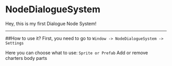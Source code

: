 # NodeDialogueSystem
Hey, this is my first Dialogue Node System!
____
##How to use it?
First, you need to go to `Window -> NodeDialogueSystem -> Settings` 

Here you can choose what to use: `Sprite or Prefab` 
Add or remove charters body parts 
